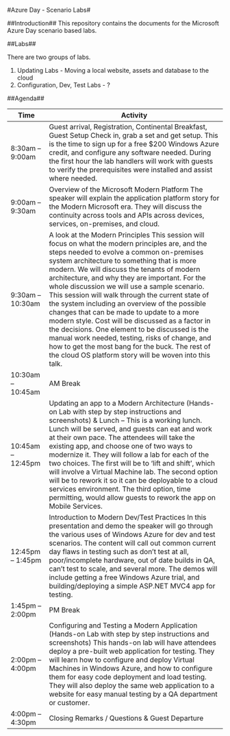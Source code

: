 ﻿#Azure Day - Scenario Labs#

##Introduction##
This repository contains the documents for the Microsoft Azure Day scenario based labs. 

##Labs##

There are two groups of labs.  

1. Updating Labs - Moving a local website, assets and database to the cloud
2. Configuration, Dev, Test Labs - ?

##Agenda##

|Time|Activity|
|-----------------|--------|
|8:30am – 9:00am  |Guest arrival, Registration, Continental Breakfast, Guest Setup	Check in, grab a set and get setup. This is the time to sign up for a free $200 Windows Azure credit, and configure any software needed. During the first hour the lab handlers will work with guests to verify the prerequisites were installed and assist where needed.|
|9:00am – 9:30am  |Overview of the Microsoft Modern Platform	The speaker will explain the application platform story for the Modern Microsoft era. They will discuss the continuity across tools and APIs across devices, services, on-premises, and cloud.|
|9:30am – 10:30am |A look at the Modern Principles	This session will focus on what the modern principles are, and the steps needed to evolve a common on-premises system architecture to something that is more modern. We will discuss the tenants of modern architecture, and why they are important. For the whole discussion we will use a sample scenario. This session will walk through the current state of the system including an overview of the possible changes that can be made to update to a more modern style. Cost will be discussed as a factor in the decisions. One element to be discussed is the manual work needed, testing, risks of change, and how to get the most bang for the buck. The rest of the cloud OS platform story will be woven into this talk.|
|10:30am – 10:45am|AM Break|
|10:45am – 12:45pm|Updating an app to a Modern Architecture (Hands-on Lab with step by step instructions and screenshots) & Lunch – This is a working lunch. Lunch will be served, and guests can eat and work at their own pace.	The attendees will take the existing app, and choose one of two ways to modernize it. They will follow a lab for each of the two choices. The first will be to ‘lift and shift’, which will involve a Virtual Machine lab. The second option will be to rework it so it can be deployable to a cloud services environment. The third option, time permitting, would allow guests to rework the app on Mobile Services.|
|12:45pm – 1:45pm |Introduction to Modern Dev/Test Practices	In this presentation and demo the speaker will go through the various uses of Windows Azure for dev and test scenarios. The content will call out common current day flaws in testing such as don’t test at all, poor/incomplete hardware, out of date builds in QA, can’t test to scale, and several more. The demos will include getting a free Windows Azure trial, and building/deploying a simple ASP.NET MVC4 app for testing. |
|1:45pm – 2:00pm  |PM Break|
|2:00pm – 4:00pm  |Configuring and Testing a Modern Application (Hands-on Lab with step by step instructions and screenshots)	This hands-on lab will have attendees deploy a pre-built web application for testing. They will learn how to configure and deploy Virtual Machines in Windows Azure, and how to configure them for easy code deployment and load testing. They will also deploy the same web application to a website for easy manual testing by a QA department or customer.|
|4:00pm – 4:30pm  |Closing Remarks / Questions & Guest Departure|



